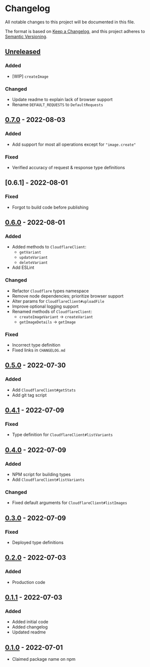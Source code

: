 # Changelog

All notable changes to this project will be documented in this file.

The format is based on [Keep a Changelog][keep-a-changelog], and this project adheres to [Semantic Versioning][semver].


## [Unreleased]
### Added
- [WIP] `createImage`
### Changed
- Update readme to explain lack of browser support
- Rename `DEFAULT_REQUESTS` to `DefaultRequests`


## [0.7.0] - 2022-08-03
### Added
- Add support for most all operations except for `"image.create"`
### Fixed
- Verified accuracy of request & response type definitions


## [0.6.1] - 2022-08-01
### Fixed
- Forgot to build code before publishing


## [0.6.0] - 2022-08-01
### Added
- Added methods to `CloudflareClient`:
    - `getVariant`
    - `updateVariant`
    - `deleteVariant`
- Add ESLint
### Changed
- Refactor `Cloudflare` types namespace
- Remove node dependencies; prioritize browser support
- Alter params for `CloudflareClient#uploadFile`
- Improve optional logging support
- Renamed methods of `CloudflareClient`:
    - `createImageVariant` -> `createVariant`
    - `getImageDetails` -> `getImage`
### Fixed
- Incorrect type definition
- Fixed links in `CHANGELOG.md`


## [0.5.0] - 2022-07-30
### Added
- Add `CloudflareClient#getStats`
- Add git tag script


## [0.4.1] - 2022-07-09
### Fixed
- Type definition for `CloudflareClient#listVariants`


## [0.4.0] - 2022-07-09
### Added
- NPM script for building types
- Add `CloudflareClient#listVariants`
### Changed
- Fixed default arguments for `CloudflareClient#listImages`


## [0.3.0] - 2022-07-09
### Fixed
- Deployed type definitions


## [0.2.0] - 2022-07-03
### Added
- Production code


## [0.1.1] - 2022-07-03
### Added
- Added initial code
- Added changelog
- Updated readme


## [0.1.0] - 2022-07-01
- Claimed package name on npm


[Unreleased]: https://github.com/olivierlacan/keep-a-changelog/compare/v0.7.0...HEAD
[0.7.0]: https://github.com/tcd/cloudflare-images/compare/v0.6.0...v0.7.0
[0.6.0]: https://github.com/tcd/cloudflare-images/compare/v0.5.0...v0.6.0
[0.5.0]: https://github.com/tcd/cloudflare-images/compare/v0.4.1...v0.5.0
[0.4.1]: https://github.com/tcd/cloudflare-images/compare/v0.4.0...v0.4.1
[0.4.0]: https://github.com/tcd/cloudflare-images/compare/v0.3.0...v0.4.0
[0.3.0]: https://github.com/tcd/cloudflare-images/compare/v0.2.0...v0.3.0
[0.2.0]: https://github.com/tcd/cloudflare-images/compare/v0.1.1...v0.2.0
[0.1.1]: https://github.com/tcd/cloudflare-images/compare/v0.1.0...v0.1.1
[0.1.0]: https://github.com/tcd/cloudflare-images/releases/tag/v0.1.0
[keep-a-changelog]: https://keepachangelog.com/en/1.0.0
[semver]: https://semver.org/spec/v2.0.0.html
